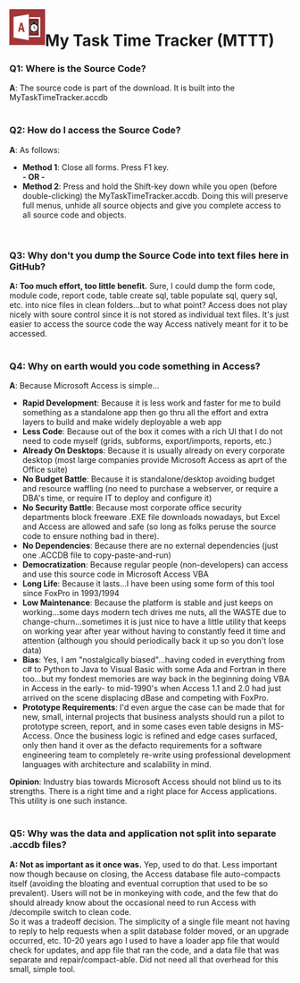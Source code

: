 <img align="left" src="https://github.com/DataResearchLabs/my_task_time_tracker/blob/main/img/application_icon.png" width="64px">

# My Task Time Tracker (MTTT) 


### Q1: Where is the Source Code?
**A**: The source code is part of the download.  It is built into the MyTaskTimeTracker.accdb<br>
<br>


### Q2: How do I access the Source Code?
**A**: As follows:
* **Method 1**: Close all forms.  Press F1 key.<br>
**- OR -**
* **Method 2**: Press and hold the Shift-key down while you open (before double-clicking) the MyTaskTimeTracker.accdb. Doing this will preserve full menus, unhide all source objects and give you complete access to all source code and objects.<br>
<br>


### Q3: Why don't you dump the Source Code into text files here in GitHub?
**A: Too much effort, too little benefit.**  Sure, I could dump the form code, module code, report code, table create sql, table populate sql, query sql, etc. into nice files in clean folders...but to what point?  Access does not play nicely with soure control since it is not stored as individual text files.  It's just easier to access the source code the way Access natively meant for it to be accessed.<br>
<br>


<a id="whyMicrosoftAccess" class="anchor" href="#whyMicrosoftAccess" aria-hidden="true"> </a>
### Q4: Why on earth would you code something in Access?
**A**: Because Microsoft Access is simple...<br>
* **Rapid Development**: Because it is less work and faster for me to build something as a standalone app then go thru all the effort and extra layers to build and make widely deployable a web app<br>
* **Less Code**: Because out of the box it comes with a rich UI that I do not need to code myself (grids, subforms, export/imports, reports, etc.)<br>
* **Already On Desktops**: Because it is usually already on every corporate desktop (most large companies provide Microsoft Access as aprt of the Office suite)<br>
* **No Budget Battle**: Because it is standalone/desktop avoiding budget and resource waffling (no need to purchase a webserver, or require a DBA's time, or require IT to deploy and configure it)
* **No Security Battle**: Because most corporate office security departments block freeware .EXE file downloads nowadays, but Excel and Access are allowed and safe (so long as folks peruse the source code to ensure nothing bad in there).<br>
* **No Dependencies**: Because there are no external dependencies (just one .ACCDB file to copy-paste-and-run)
* **Democratization**: Because regular people (non-developers) can access and use this source code in Microsoft Access VBA<br>
* **Long Life**: Because it lasts...I have been using some form of this tool since FoxPro in 1993/1994<br>
* **Low Maintenance**: Because the platform is stable and just keeps on working...some days modern tech drives me nuts, all the WASTE due to change-churn...sometimes it is just nice to have a little utility that keeps on working year after year without having to constantly feed it time and attention (although you should periodically back it up so you don't lose data)<br>
* **Bias**: Yes, I am "nostalgically biased"...having coded in everything from c# to Python to Java to Visual Basic with some Ada and Fortran in there too...but my fondest memories are way back in the beginning doing VBA in Access in the early- to mid-1990's when Access 1.1 and 2.0 had just arrived on the scene displacing dBase and competing with FoxPro.<br>
* **Prototype Requirements**:  I'd even argue the case can be made that for new, small, internal projects that business analysts should run a pilot to prototype screen, report, and in some cases even table designs in MS-Access. Once the business logic is refined and edge cases surfaced, only then hand it over as the defacto requirements for a software engineering team to completely re-write using professional development languages with architecture and scalability in mind.<br>


**Opinion**: Industry bias towards Microsoft Access should not blind us to its strengths.  There is a right time and a right place for Access applications.  This utility is one such instance.
<br>
<br>


### Q5: Why was the data and application not split into separate .accdb files?
**A: Not as important as it once was.**  Yep, used to do that.   Less important now though because on closing, the Access database file auto-compacts itself (avoiding the bloating and eventual corruption that used to be so prevalent).  Users will not be in monkeying with code, and the few that do should already know about the occasional need to run Access with /decompile switch to clean code.<br>
So it was a tradeoff decision.  The simplicity of a single file meant not having to reply to help requests when a split database folder moved, or an upgrade occurred, etc.  10-20 years ago I used to have a loader app file that would check for updates, and app file that ran the code, and a data file that was separate and repair/compact-able.  Did not need all that overhead for this small, simple tool.<br>
<br>

